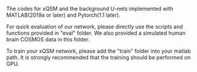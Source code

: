 

The codes for xQSM and the background U-nets implemented with MATLAB(2019a or later) and Pytorch(1.1 later).

For quick evaluation of our network, please directly use the scripts and functions provided in "eval" folder. We also provided a simulated human brain COSMOS data in this folder. 

To train your xQSM network, please add the "train" folder into your matlab path.
It is strongly recommended that the training should be performed on GPU. 
